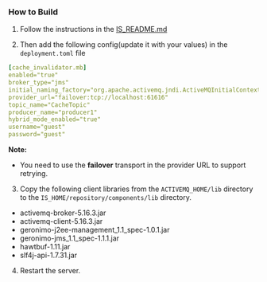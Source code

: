### How to Build
1. Follow the instructions in the [IS_README.md](../common-resources/IS_README.md)

2. Then add the following config(update it with your values) in the `deployment.toml` file
```yaml
[cache_invalidator.mb]
enabled="true"
broker_type="jms"
initial_naming_factory="org.apache.activemq.jndi.ActiveMQInitialContextFactory"
provider_url="failover:tcp://localhost:61616"
topic_name="CacheTopic"
producer_name="producer1"
hybrid_mode_enabled="true"
username="guest"
password="guest"
```
**Note:**
- You need to use the **failover** transport in the provider URL to support retrying.

3. Copy the following client libraries from the `ACTIVEMQ_HOME/lib` directory to the `IS_HOME/repository/components/lib` directory.
- activemq-broker-5.16.3.jar
- activemq-client-5.16.3.jar
- geronimo-j2ee-management_1.1_spec-1.0.1.jar
- geronimo-jms_1.1_spec-1.1.1.jar
- hawtbuf-1.11.jar
- slf4j-api-1.7.31.jar

4. Restart the server.
